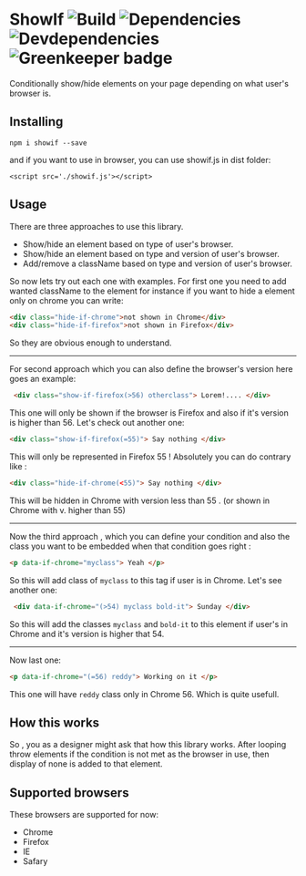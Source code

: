

# ShowIf ![Build](https://img.shields.io/travis/hosein2398/showIf.svg) ![Dependencies](https://img.shields.io/david/hosein2398/showIf.svg) ![Devdependencies](https://img.shields.io/david/dev/hosein2398/showIf.svg)  ![Greenkeeper badge](https://badges.greenkeeper.io/hosein2398/showIf.svg)

Conditionally show/hide elements on your page depending on what user's browser is.

## Installing
```
npm i showif --save
```
and if you want to use in browser, you can use showif.js in dist folder:
```
<script src='./showif.js'></script>
```
## Usage	
There are three approaches to use this library.
- Show/hide an element based on type of user's browser.
- Show/hide an element based on type and version of user's browser.
- Add/remove a className based on type and version of user's browser.


So now lets try out each one with examples. 
For first one you need to add wanted className to the element for instance if you want to hide a element only on chrome you can write:
```html
<div class="hide-if-chrome">not shown in Chrome</div>
<div class="hide-if-firefox">not shown in Firefox</div>
```
So they are obvious enough to understand.

---

For second approach which you can also define the browser's version here goes an example:
```html
 <div class="show-if-firefox(>56) otherclass"> Lorem!.... </div>
```
This one will only be shown if the browser is Firefox and also if it's version is higher than 56.
Let's check out another one:
```html
<div class="show-if-firefox(=55)"> Say nothing </div>
```
This will only be represented in Firefox 55 !
Absolutely you can do contrary like :
```html
<div class="hide-if-chrome(<55)"> Say nothing </div>
```
This will be hidden in Chrome with version less than 55 . (or shown in Chrome with v. higher than 55)

---

Now the third approach , which you can define your condition and also the class  you want to be embedded when that condition goes right : 
```html
<p data-if-chrome="myclass"> Yeah </p>
```
So this will add class of `myclass` to this tag if user is in Chrome. Let's see another one:
```html
 <div data-if-chrome="(>54) myclass bold-it"> Sunday </div>
```
So this will add the classes `myclass` and `bold-it` to this element if user's in Chrome and it's version is higher that 54.

---

Now last one:

```html
<p data-if-chrome="(=56) reddy"> Working on it </p>
```
This one will have `reddy` class only in Chrome 56. Which is quite usefull.

## How this works 
So , you as a designer might ask that how this library works. After looping throw elements if the condition is not met as the browser in use, then  display of none is added to that element.

## Supported browsers
These browsers are supported for now:
- Chrome
- Firefox
- IE
- Safary 


